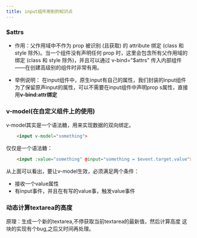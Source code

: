 ```yaml
---
title: input组件用到的知识点
---
```


### $attrs

* 作用：父作用域中不作为 prop 被识别 (且获取) 的 attribute 绑定 (class 和 style 除外)。当一个组件没有声明任何 prop 时，这里会包含所有父作用域的绑定 (class 和 style 除外)，并且可以通过 v-bind="$attrs" 传入内部组件——在创建高级别的组件时非常有用。

* 举例说明：
    在input组件中，原生input有自己的属性，我们封装的input组件为了保留原声input的属性，可以不需要在input组件中声明prop   s属性，直接用**v-bind:attr绑定**

 ### v-model(在自定义组件上的使用)
v-model其实是一个语法糖，用来实现数据的双向绑定。

```html
    <input v-model="something"> 
```
仅仅是一个语法糖：
```html
    <input :value="something" @input="something = $event.target.value">
```

从上面可以看出，要让v-model生效，必须满足两个条件：
* 接收一个value属性
* 有input事件，并且在有写的value事，触发value事件

### 动态计算textarea的高度

原理：生成一个新的textarea,不停获取当前textarea的最新值，然后计算高度
这块的实现有个bug,之后又时间再处理。


